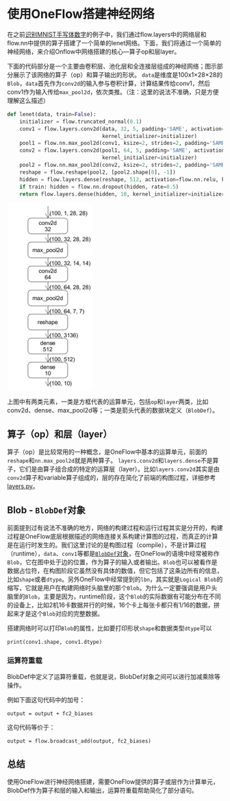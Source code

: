 # 使用OneFlow搭建神经网络

在之前[识别MNIST手写体数字](http://183.81.182.202:8000/quick_start/lenet_mnist.html)的例子中，我们通过flow.layers中的网络层和flow.nn中提供的算子搭建了一个简单的lenet网络。下面，我们将通过一个简单的神经网络，来介绍Onflow中网络搭建的核心—算子op和层layer。

下面的代码部分是一个主要由卷积层、池化层和全连接层组成的神经网络；图示部分展示了该网络的算子（op）和算子输出的形状。
`data`是维度是100x1×28×28的`Blob`，`data`首先作为`conv2d`的输入参与卷积计算，计算结果传给conv1，然后conv1作为输入传给`max_pool2d`，依次类推。（注：这里的说法不准确，只是方便理解这么描述）

```python
def lenet(data, train=False):
    initializer = flow.truncated_normal(0.1)
    conv1 = flow.layers.conv2d(data, 32, 5, padding='SAME', activation=flow.nn.relu, name='conv1',
                               kernel_initializer=initializer)
    pool1 = flow.nn.max_pool2d(conv1, ksize=2, strides=2, padding='SAME', name='pool1')
    conv2 = flow.layers.conv2d(pool1, 64, 5, padding='SAME', activation=flow.nn.relu, name='conv2',
                               kernel_initializer=initializer)
    pool2 = flow.nn.max_pool2d(conv2, ksize=2, strides=2, padding='SAME', name='pool2', )
    reshape = flow.reshape(pool2, [pool2.shape[0], -1])
    hidden = flow.layers.dense(reshape, 512, activation=flow.nn.relu, kernel_initializer=initializer, name='dense1')
    if train: hidden = flow.nn.dropout(hidden, rate=0.5)
    return flow.layers.dense(hidden, 10, kernel_initializer=initializer, name='dense2')
```

![](imgs/lenet.png)

上图中有两类元素，一类是方框代表的运算单元，包括`op`和`layer`两类，比如conv2d、dense、max_pool2d等；一类是箭头代表的数据块定义（`BlobDef`）。

## 算子（op）和层（layer）
算子（op）是比较常用的一种概念，是OneFlow中基本的运算单元，前面的`reshape`和`nn.max_pool2d`就是两种算子。
`layers.conv2d`和`layers.dense`不是算子，它们是由算子组合成的特定的运算层（layer）。比如`layers.conv2d`其实是由`conv2d`算子和variable算子组成的，层的存在简化了前端的构图过程，详细参考[layers.py](https://github.com/Oneflow-Inc/oneflow/oneflow/python/ops/layers.py)。

## Blob - `BlobDef`对象
前面提到过有说法不准确的地方，网络的构建过程和运行过程其实是分开的，构建过程是OneFlow底层根据描述的网络连接关系构建计算图的过程，而真正的计算是在运行时发生的。我们这里讨论的是构图过程（compile），不是计算过程（runtime），`data`、`conv1`等都是[`BlobDef`对象](https://github.com/Oneflow-Inc/oneflow-documentation/docs/extended_topics/consistent_mirrored.md)，在OneFlow的语境中经常被称作`Blob`，它在图中处于边的位置，作为算子的输入或者输出。`Blob`也可以被看作是数据占位符，在构图阶段它虽然没有具体的数值，但它包括了这条边所有的信息，比如`shape`或者`dtype`。另外OneFlow中经常提到的`lbn`，其实就是`Logical Blob`的缩写，它就是用户在构建网络时头脑里的那个`Blob`。为什么一定要强调是用户头脑里的`Blob`，主要是因为，runtime阶段，这个`Blob`的实际数据有可能分布在不同的设备上，比如2机16卡数据并行的时候，16个卡上每张卡都只有1/16的数据，拼起来才是这个`Blob`对应的完整数据。

搭建网络时可以打印`Blob`的属性，比如要打印形状`shape`和数据类型`dtype`可以
```
print(conv1.shape, conv1.dtype)
```

### 运算符重载
BlobDef中定义了运算符重载，也就是说，BlobDef对象之间可以进行加减乘除等操作。

例如下面这句代码中的加号：

```
output = output + fc2_biases
```
这句代码等价于：
```
output = flow.broadcast_add(output, fc2_biases)
```

## 总结
使用OneFlow进行神经网络搭建，需要OneFlow提供的算子或层作为计算单元，BlobDef作为算子和层的输入和输出，运算符重载帮助简化了部分语句。
